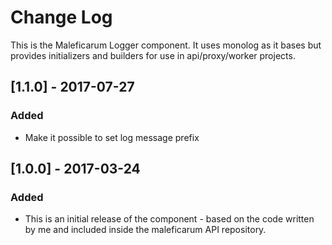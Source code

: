 # Change Log
This is the Maleficarum Logger component. It uses monolog as it bases but provides initializers and builders for use in api/proxy/worker projects.

## [1.1.0] - 2017-07-27
### Added
- Make it possible to set log message prefix

## [1.0.0] - 2017-03-24
### Added
- This is an initial release of the component - based on the code written by me and included inside the maleficarum API repository.
